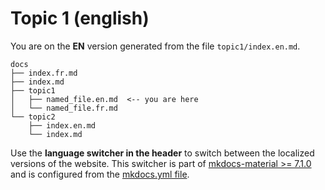 # Topic 1 (english)

You are on the **EN** version generated from the file `topic1/index.en.md`.

```
docs
├── index.fr.md
├── index.md
├── topic1
│   ├── named_file.en.md  <-- you are here
│   └── named_file.fr.md
└── topic2
    ├── index.en.md
    └── index.md
```

Use the **language switcher in the header** to switch between the localized
versions of the website. This switcher is part of [mkdocs-material >= 7.1.0](https://squidfunk.github.io/mkdocs-material/setup/changing-the-language/#site-language-selector) and is configured from the [mkdocs.yml file](https://github.com/ultrabug/mkdocs-static-i18n/blob/main/mkdocs.yml).
